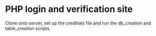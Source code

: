 # PHP login and verification site

Clone onto server, set up the creditials file and run the db_creation and table_creation scripts.
